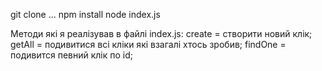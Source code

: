 git clone ...
npm install 
node index.js


Методи які я реалізував в файлі index.js:
create = створити новий клік;
getAll = подивитися всі кліки які взагалі хтось зробив;
findOne = подивится певний клік по id; 